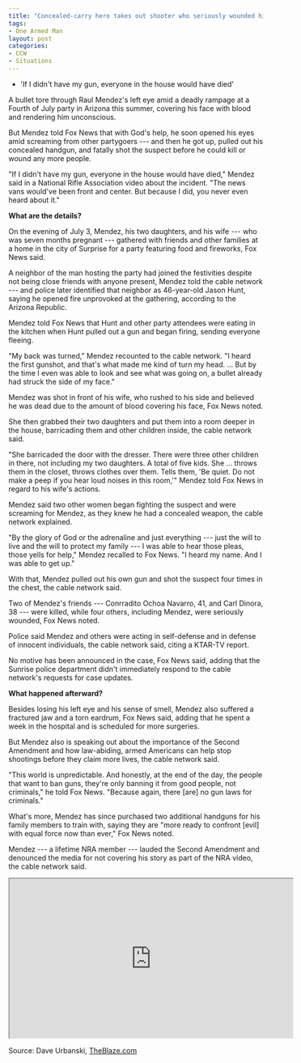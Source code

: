 ```yaml
---
title: "Concealed-carry hero takes out shooter who seriously wounded him, killed two at party"
tags:
- One Armed Man
layout: post
categories:
- CCW
- Situations
---
```


- 'If I didn't have my gun, everyone in the house would have died'

A bullet tore through Raul Mendez's left eye amid a deadly rampage at a Fourth of July party in Arizona this summer, covering his face with blood and rendering him unconscious.

But Mendez told Fox News that with God's help, he soon opened his eyes amid screaming from other partygoers --- and then he got up, pulled out his concealed handgun, and fatally shot the suspect before he could kill or wound any more people.

"If I didn't have my gun, everyone in the house would have died," Mendez said in a National Rifle Association video about the incident. "The news vans would've been front and center. But because I did, you never even heard about it."

**What are the details?**

On the evening of July 3, Mendez, his two daughters, and his wife --- who was seven months pregnant --- gathered with friends and other families at a home in the city of Surprise for a party featuring food and fireworks, Fox News said.

A neighbor of the man hosting the party had joined the festivities despite not being close friends with anyone present, Mendez told the cable network --- and police later identified that neighbor as 46-year-old Jason Hunt, saying he opened fire unprovoked at the gathering, according to the Arizona Republic.

Mendez told Fox News that Hunt and other party attendees were eating in the kitchen when Hunt pulled out a gun and began firing, sending everyone fleeing.

"My back was turned," Mendez recounted to the cable network. "I heard the first gunshot, and that's what made me kind of turn my head. ... But by the time I even was able to look and see what was going on, a bullet already had struck the side of my face."

Mendez was shot in front of his wife, who rushed to his side and believed he was dead due to the amount of blood covering his face, Fox News noted.

She then grabbed their two daughters and put them into a room deeper in the house, barricading them and other children inside, the cable network said.

"She barricaded the door with the dresser. There were three other children in there, not including my two daughters. A total of five kids. She ... throws them in the closet, throws clothes over them. Tells them, 'Be quiet. Do not make a peep if you hear loud noises in this room,'" Mendez told Fox News in regard to his wife's actions.

Mendez said two other women began fighting the suspect and were screaming for Mendez, as they knew he had a concealed weapon, the cable network explained.

"By the glory of God or the adrenaline and just everything --- just the will to live and the will to protect my family --- I was able to hear those pleas, those yells for help," Mendez recalled to Fox News. "I heard my name. And I was able to get up."

With that, Mendez pulled out his own gun and shot the suspect four times in the chest, the cable network said.

Two of Mendez's friends --- Conrradito Ochoa Navarro, 41, and Carl Dinora, 38 --- were killed, while four others, including Mendez, were seriously wounded, Fox News noted.

Police said Mendez and others were acting in self-defense and in defense of innocent individuals, the cable network said, citing a KTAR-TV report.

No motive has been announced in the case, Fox News said, adding that the Sunrise police department didn't immediately respond to the cable network's requests for case updates.

**What happened afterward?**

Besides losing his left eye and his sense of smell, Mendez also suffered a fractured jaw and a torn eardrum, Fox News said, adding that he spent a week in the hospital and is scheduled for more surgeries.

But Mendez also is speaking out about the importance of the Second Amendment and how law-abiding, armed Americans can help stop shootings before they claim more lives, the cable network said.

"This world is unpredictable. And honestly, at the end of the day, the people that want to ban guns, they're only banning it from good people, not criminals," he told Fox News. "Because again, there \[are\] no gun laws for criminals."

What's more, Mendez has since purchased two additional handguns for his family members to train with, saying they are "more ready to confront \[evil\] with equal force now than ever," Fox News noted.

Mendez --- a lifetime NRA member --- lauded the Second Amendment and denounced the media for not covering his story as part of the NRA video, the cable network said.

<iframe width="560" height="315" src="https://www.youtube.com/embed/mA5M3BmtJZM" title="He Stopped a Mass Shooting But The Media Never Covered It --- Now We Know Why"></iframe>

Source: Dave Urbanski, [TheBlaze.com](https://www.theblaze.com/news/concealed-carry-hero-kills-shooter)
